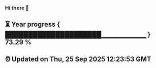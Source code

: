 ### Hi there 👋
⏳ Year progress { █████████████████████▁▁▁▁▁▁▁▁▁ } 73.29 %
---
⏰ Updated on Thu, 25 Sep 2025 12:23:53 GMT
---
